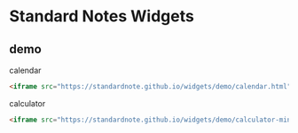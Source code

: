# Standard Notes Widgets

## demo

calendar

```html
<iframe src="https://standardnote.github.io/widgets/demo/calendar.html" frameborder="0" height="350" width="293"></iframe>
```

calculator

```html
<iframe src="https://standardnote.github.io/widgets/demo/calculator-mini.html" frameborder="0" height="350" width="250">></iframe>
```

